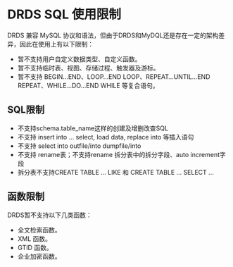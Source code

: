 # DRDS SQL 使用限制
DRDS 兼容 MySQL 协议和语法，但由于DRDS和MyDQL还是存在一定的架构差异，因此在使用上有以下限制：
- 暂不支持用户自定义数据类型、自定义函数。
- 暂不支持临时表、视图、存储过程、触发器及游标。
- 暂不支持 BEGIN…END、LOOP…END LOOP、REPEAT…UNTIL…END REPEAT、WHILE…DO…END WHILE 等复合语句。

## SQL限制
- 不支持schema.table_name这样的创建及增删改查SQL
- 不支持 insert into ... select, load data, replace into 等插入语句
- 不支持 select into outfile/into dumpfile/into <variables>
- 不支持 rename表；不支持rename 拆分表中的拆分字段、auto increment字段
- 拆分表不支持CREATE TABLE ... LIKE 和 CREATE TABLE ... SELECT ... 

## 函数限制
DRDS暂不支持以下几类函数：
- 全文检索函数。
- XML 函数。
- GTID 函数。
- 企业加密函数。
